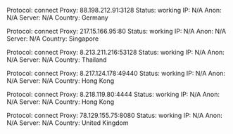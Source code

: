 Protocol: connect
Proxy: 88.198.212.91:3128
Status: working
IP: N/A
Anon: N/A
Server: N/A
Country: Germany

Protocol: connect
Proxy: 217.15.166.95:80
Status: working
IP: N/A
Anon: N/A
Server: N/A
Country: Singapore

Protocol: connect
Proxy: 8.213.211.216:53128
Status: working
IP: N/A
Anon: N/A
Server: N/A
Country: Thailand

Protocol: connect
Proxy: 8.217.124.178:49440
Status: working
IP: N/A
Anon: N/A
Server: N/A
Country: Hong Kong

Protocol: connect
Proxy: 8.218.119.80:4444
Status: working
IP: N/A
Anon: N/A
Server: N/A
Country: Hong Kong

Protocol: connect
Proxy: 78.129.155.75:8080
Status: working
IP: N/A
Anon: N/A
Server: N/A
Country: United Kingdom

